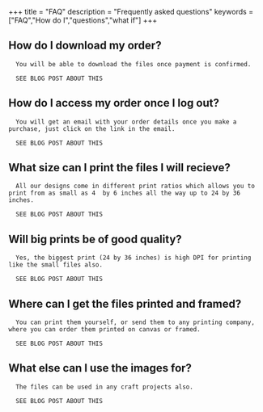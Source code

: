+++
title = "FAQ"
description = "Frequently asked questions"
keywords = ["FAQ","How do I","questions","what if"]
+++


## How do I download my order?
      You will be able to download the files once payment is confirmed. 

      SEE BLOG POST ABOUT THIS

## How do I access my order once I log out?
      You will get an email with your order details once you make a purchase, just click on the link in the email. 

      SEE BLOG POST ABOUT THIS

## What size can I print the files I will recieve?
      All our designs come in different print ratios which allows you to print from as small as 4  by 6 inches all the way up to 24 by 36 inches.

      SEE BLOG POST ABOUT THIS

## Will big prints be of good quality?
      Yes, the biggest print (24 by 36 inches) is high DPI for printing like the small files also.

      SEE BLOG POST ABOUT THIS

## Where can I get the files printed and framed?
      You can print them yourself, or send them to any printing company, where you can order them printed on canvas or framed.

      SEE BLOG POST ABOUT THIS

## What else can I use the images for?
      The files can be used in any craft projects also.

      SEE BLOG POST ABOUT THIS